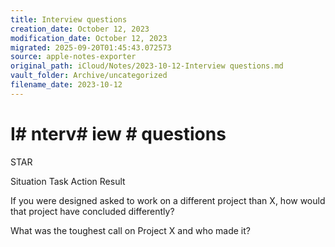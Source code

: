 ```yaml
---
title: Interview questions
creation_date: October 12, 2023
modification_date: October 12, 2023
migrated: 2025-09-20T01:45:43.072573
source: apple-notes-exporter
original_path: iCloud/Notes/2023-10-12-Interview questions.md
vault_folder: Archive/uncategorized
filename_date: 2023-10-12
---
```



# I# nterv# iew # questions

STAR

Situation
Task
Action
Result

If you were designed asked to work on a different project than X, how would that project have concluded differently? 

What was the toughest call on Project X and who made it? 
